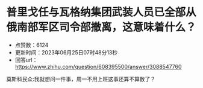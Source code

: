 # 普里戈任与瓦格纳集团武装人员已全部从俄南部军区司令部撤离，这意味着什么？
- 点赞数：6124
- 更新时间：2023年06月25日07时48分13秒
- 回答url：https://www.zhihu.com/question/608395500/answer/3088547760
<body>
 <p data-pid="YXwAH9KN">莫斯科民众:我就想问一件事，周一不用上班这事还算不算数了？</p>
</body>
